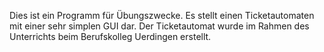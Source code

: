 Dies ist ein Programm für Übungszwecke. Es stellt einen Ticketautomaten mit einer sehr simplen GUI dar. 
Der Ticketautomat wurde im Rahmen des Unterrichts beim Berufskolleg Uerdingen erstellt.
